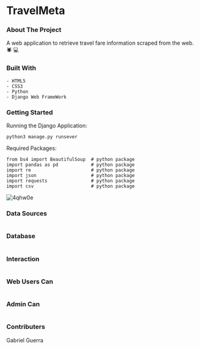 # TravelMeta

### About The Project
A web application to retrieve travel fare information scraped from the web. :spider: :computer:

### Built With
```
- HTML5
- CSS3
- Python  
- Django Web FrameWork
```

### Getting Started
Running the Django Application:
```
python3 manage.py runsever
```

Required Packages:
```                                     
from bs4 import BeautifulSoup  # python package                       
import pandas as pd            # python package                                  
import re                      # python package
import json                    # python package
import requests                # python package
import csv                     # python package   
```

![4qhw0e](https://im7.ezgif.com/tmp/ezgif-7-99e760d479a8.gif)


### Data Sources
```

```

### Database
```

```

### Interaction 
```

```

### Web Users Can
```

```

### Admin Can
```

```

### Contributers
Gabriel Guerra
 
